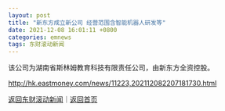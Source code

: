 ```yaml
---
layout: post
title: "新东方成立新公司 经营范围含智能机器人研发等"
date: 2021-12-08 16:01:11 +0800
categories: emnews
tags: 东财滚动新闻
---
```


该公司为湖南省斯林姆教育科技有限责任公司，由新东方全资控股。

<http://hk.eastmoney.com/news/11223,202112082207181730.html>

[返回东财滚动新闻](//finews.withounder.com/emnews/)｜[返回首页](//finews.withounder.com/)